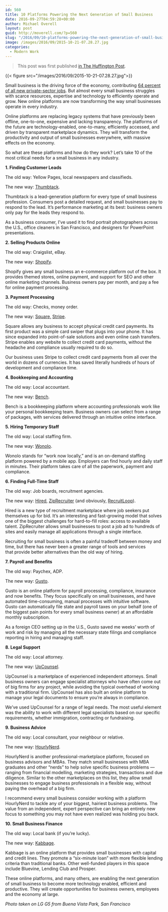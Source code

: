 ```yaml
---
id: 560
title: 10 Platforms Powering the Next Generation of Small Business
date: 2016-09-27T04:59:28+00:00
author: Michael Overell
layout: post
guid: http://moverell.com/?p=560
slug: "/2016/09/10-platforms-powering-the-next-generation-of-small-business/"
image: /images/2016/09/2015-10-21-07.28.27.jpg
categories:
  - Modern Work
---
```

> This post was first published <a href="http://www.huffingtonpost.com/young-entrepreneur-council/10-platforms-powering-the_b_12121738.html" target="_blank">in The Huffington Post</a>.

{{< figure src="/images/2016/09/2015-10-21-07.28.27.jpg">}}

Small business is the driving force of the economy, contributing <a href="https://www.sba.gov/sites/default/files/FAQ_Sept_2012.pdf" data-beacon="{&quot;p&quot;:{&quot;mnid&quot;:&quot;entry_text&quot;,&quot;lnid&quot;:&quot;citation&quot;,&quot;mpid&quot;:2,&quot;plid&quot;:&quot;https://www.sba.gov/sites/default/files/FAQ_Sept_2012.pdf&quot;}}">64 percent of all new private-sector jobs</a>. But almost every small business struggles with scarce resources, expertise and technology to efficiently operate and grow. New online platforms are now transforming the way small businesses operate in every industry.
  </p>

Online platforms are replacing legacy systems that have previously been offline, one-to-one, expensive and lacking transparency. The platforms of the future are technology-enabled, one-to-many, efficiently accessed, and driven by transparent marketplace dynamics. They will transform the productivity and output of small businesses everywhere, with massive effects on the economy.

So what are these platforms and how do they work? Let’s take 10 of the most critical needs for a small business in any industry.

  <p>
    <strong>1. Finding Customer Leads</strong>
  </p>
</div>

<div class="content-list-component mt-paragraph text">
  <p>
    The old way: Yellow Pages, local newspapers and classifieds.
  </p>
</div>

<div class="content-list-component mt-paragraph text">
  <p>
    The new way: <a href="https://www.thumbtack.com/" data-beacon="{&quot;p&quot;:{&quot;mnid&quot;:&quot;entry_text&quot;,&quot;lnid&quot;:&quot;citation&quot;,&quot;mpid&quot;:3,&quot;plid&quot;:&quot;https://www.thumbtack.com/&quot;}}">Thumbtack</a>.
  </p>
</div>

<div class="content-list-component mt-paragraph text">
  <p>
    Thumbtack is a lead-generation platform for every type of small business profession. Consumers post a detailed request, and small businesses pay to respond to the lead. It’s performance marketing at its best: business owners only pay for the leads they respond to.
  </p>
</div>

<div class="content-list-component mt-paragraph text">
  <p>
    As a business consumer, I’ve used it to find portrait photographers across the U.S., office cleaners in San Francisco, and designers for PowerPoint presentations.
  </p>
</div>

<div class="content-list-component mt-paragraph text">
  <p>
    <strong>2. Selling Products Online</strong>
  </p>
</div>

<div class="content-list-component mt-paragraph text">
  <p>
    The old way: Craigslist, eBay.
  </p>
</div>

<div class="content-list-component mt-paragraph text">
  <p>
    The new way: <a href="https://www.shopify.com/" data-beacon="{&quot;p&quot;:{&quot;mnid&quot;:&quot;entry_text&quot;,&quot;lnid&quot;:&quot;citation&quot;,&quot;mpid&quot;:4,&quot;plid&quot;:&quot;https://www.shopify.com/&quot;}}">Shopify</a>.
  </p>
</div>

<div class="content-list-component mt-paragraph text">
  <p>
    Shopify gives any small business an e-commerce platform out of the box. It provides themed stores, online payment, and support for SEO and other online marketing channels. Business owners pay per month, and pay a fee for online payment processing.
  </p>
</div>

<div class="content-list-component mt-paragraph text">
  <p>
    <strong>3. Payment Processing</strong>
  </p>
</div>

<div class="content-list-component mt-paragraph text">
  <p>
    The old way: Checks, money order.
  </p>
</div>

<div class="content-list-component mt-paragraph text">
  <p>
    The new way: <a href="https://squareup.com/" data-beacon="{&quot;p&quot;:{&quot;mnid&quot;:&quot;entry_text&quot;,&quot;lnid&quot;:&quot;citation&quot;,&quot;mpid&quot;:5,&quot;plid&quot;:&quot;https://squareup.com/&quot;}}">Square,</a> <a href="http://stripe.com/" data-beacon="{&quot;p&quot;:{&quot;mnid&quot;:&quot;entry_text&quot;,&quot;lnid&quot;:&quot;citation&quot;,&quot;mpid&quot;:6,&quot;plid&quot;:&quot;http://stripe.com/&quot;}}">Stripe</a>.
  </p>
</div>

<div class="content-list-component mt-paragraph text">
  <p>
    Square allows any business to accept physical credit card payments. Its first product was a simple card swiper that plugs into your phone. It has since expanded into point-of-sale solutions and even online cash transfers. Stripe enables any website to collect credit card payments, without the headache and compliance usually required to do so.
  </p>
</div>

<div class="content-list-component mt-paragraph text">
  <p>
    Our business uses Stripe to collect credit card payments from all over the world in dozens of currencies. It has saved literally hundreds of hours of development and compliance time.
  </p>
</div>

<div class="content-list-component mt-paragraph text">
  <p>
    <strong>4. Bookkeeping and Accounting</strong>
  </p>
</div>

<div class="content-list-component mt-paragraph text">
  <p>
    The old way: Local accountant.
  </p>
</div>

<div class="content-list-component mt-paragraph text">
  <p>
    The new way: <a href="https://bench.co/" data-beacon="{&quot;p&quot;:{&quot;mnid&quot;:&quot;entry_text&quot;,&quot;lnid&quot;:&quot;citation&quot;,&quot;mpid&quot;:7,&quot;plid&quot;:&quot;https://bench.co/&quot;}}">Bench</a>.
  </p>
</div>

<div class="content-list-component mt-paragraph text">
  <p>
    Bench is a bookkeeping platform where accounting professionals work like your personal bookkeeping team. Business owners can select from a range of packages, with services delivered through an intuitive online interface.
  </p>
</div>

<div class="content-list-component mt-paragraph text">
  <p>
    <strong>5. Hiring Temporary Staff</strong>
  </p>
</div>

<div class="content-list-component mt-paragraph text">
  <p>
    The old way: Local staffing firm.
  </p>
</div>

<div class="content-list-component mt-paragraph text">
  <p>
    The new way: <a href="http://www.wonolo.com/" data-beacon="{&quot;p&quot;:{&quot;mnid&quot;:&quot;entry_text&quot;,&quot;lnid&quot;:&quot;citation&quot;,&quot;mpid&quot;:8,&quot;plid&quot;:&quot;http://www.wonolo.com/&quot;}}">Wonolo</a>.
  </p>
</div>

<div class="content-list-component mt-paragraph text">
  <p>
    Wonolo stands for “work now locally,” and is an on-demand staffing platform powered by a mobile app. Employers can find hourly and daily staff in minutes. Their platform takes care of all the paperwork, payment and compliance.
  </p>
</div>

<div class="content-list-component mt-paragraph text">
  <p>
    <strong>6. Finding Full-Time Staff</strong>
  </p>
</div>

<div class="content-list-component mt-paragraph text">
  <p>
    The old way: Job boards, recruitment agencies.
  </p>
</div>

<div class="content-list-component mt-paragraph text">
  <p>
    The new way: <a href="https://hired.com/" data-beacon="{&quot;p&quot;:{&quot;mnid&quot;:&quot;entry_text&quot;,&quot;lnid&quot;:&quot;citation&quot;,&quot;mpid&quot;:9,&quot;plid&quot;:&quot;https://hired.com/&quot;}}">Hired</a>, <a href="https://www.ziprecruiter.com/" data-beacon="{&quot;p&quot;:{&quot;mnid&quot;:&quot;entry_text&quot;,&quot;lnid&quot;:&quot;citation&quot;,&quot;mpid&quot;:10,&quot;plid&quot;:&quot;https://www.ziprecruiter.com/&quot;}}">ZipRecruiter</a> (and obviously, <a href="http://recruitloop.com">RecruitLoop</a>).
  </p>
</div>

<div class="content-list-component mt-paragraph text">
  <p>
    Hired is a new type of recruitment marketplace where job seekers put themselves up for bid. It’s an interesting and fast-growing model that solves one of the biggest challenges for hard-to-fill roles: access to available talent. ZipRecruiter allows small businesses to post a job ad to hundreds of sites and easily manage all applications through a single interface.
  </p>
</div>

<div class="content-list-component mt-paragraph text">
  <p>
    Recruiting for small business is often a painful tradeoff between money and time, but there has never been a greater range of tools and services that provide better alternatives than the old way of hiring.
  </p>
</div>

<div class="content-list-component mt-paragraph text">
  <p>
    <strong>7. Payroll and Benefits</strong>
  </p>
</div>

<div class="content-list-component mt-paragraph text">
  <p>
    The old way: Paychex, ADP.
  </p>
</div>

<div class="content-list-component mt-paragraph text">
  <p>
    The new way: <a href="https://gusto.com/" data-beacon="{&quot;p&quot;:{&quot;mnid&quot;:&quot;entry_text&quot;,&quot;lnid&quot;:&quot;citation&quot;,&quot;mpid&quot;:11,&quot;plid&quot;:&quot;https://gusto.com/&quot;}}">Gusto</a>.
  </p>
</div>

<div class="content-list-component mt-paragraph text">
  <p>
    Gusto is an online platform for payroll processing, compliance, insurance and now benefits. They focus specifically on small businesses, and have automated time-consuming, manual processes with intuitive software. Gusto can automatically file state and payroll taxes on your behalf (one of the biggest pain points for every small business owner) at an affordable monthly subscription.
  </p>
</div>

<div class="content-list-component mt-paragraph text">
  <p>
    As a foreign CEO setting up in the U.S., Gusto saved me weeks’ worth of work and risk by managing all the necessary state filings and compliance reporting in hiring and managing staff.
  </p>
</div>

<div class="content-list-component mt-paragraph text">
  <p>
    <strong>8. Legal Support</strong>
  </p>
</div>

<div class="content-list-component mt-paragraph text">
  <p>
    The old way: Local attorney.
  </p>
</div>

<div class="content-list-component mt-paragraph text">
  <p>
    The new way: <a href="https://www.upcounsel.com/" data-beacon="{&quot;p&quot;:{&quot;mnid&quot;:&quot;entry_text&quot;,&quot;lnid&quot;:&quot;citation&quot;,&quot;mpid&quot;:12,&quot;plid&quot;:&quot;https://www.upcounsel.com/&quot;}}">UpCounsel</a>.
  </p>
</div>

<div class="content-list-component mt-paragraph text">
  <p>
    UpCounsel is a marketplace of experienced independent attorneys. Small business owners can engage specialist attorneys who have often come out of big firms for any project, while avoiding the typical overhead of working with a traditional firm. UpCounsel has also built an online platform to manage your legal documents to ensure you’re always in compliance.
  </p>
</div>

<div class="content-list-component mt-paragraph text">
  <p>
    We’ve used UpCounsel for a range of legal needs. The most useful element was the ability to work with different legal specialists based on our specific requirements, whether immigration, contracting or fundraising.
  </p>
</div>

<div class="content-list-component mt-paragraph text">
  <p>
    <strong>9. Business Advice</strong>
  </p>
</div>

<div class="content-list-component mt-paragraph text">
  <p>
    The old way: Local consultant, your neighbour or relative.
  </p>
</div>

<div class="content-list-component mt-paragraph text">
  <p>
    The new way: <a href="https://hourlynerd.com/" data-beacon="{&quot;p&quot;:{&quot;mnid&quot;:&quot;entry_text&quot;,&quot;lnid&quot;:&quot;citation&quot;,&quot;mpid&quot;:13,&quot;plid&quot;:&quot;https://hourlynerd.com/&quot;}}">HourlyNerd</a>.
  </p>
</div>

<div class="content-list-component mt-paragraph text">
  <p>
    HourlyNerd is another professional-marketplace platform, focused on business advisors and MBAs. They match small businesses with MBA graduates and other “nerds” to help solve specific business problems — ranging from financial modelling, marketing strategies, transactions and due diligence. Similar to the other marketplaces on this list, they allow small businesses to engage business professionals in a flexible way, without paying the overhead of a big firm.
  </p>
</div>

<div class="content-list-component mt-paragraph text">
  <p>
    I recommend every small business consider working with a platform HourlyNerd to tackle any of your biggest, hairiest business problems. The value from an independent, expert perspective can bring an entirely new focus to something you may not have even realized was holding you back.
  </p>
</div>

<div class="content-list-component mt-paragraph text">
  <p>
    <strong>10. Small Business Finance</strong>
  </p>
</div>

<div class="content-list-component mt-paragraph text">
  <p>
    The old way: Local bank (if you’re lucky).
  </p>
</div>

<div class="content-list-component mt-paragraph text">
  <p>
    The new way: <a href="https://www.kabbage.com/" data-beacon="{&quot;p&quot;:{&quot;mnid&quot;:&quot;entry_text&quot;,&quot;lnid&quot;:&quot;citation&quot;,&quot;mpid&quot;:14,&quot;plid&quot;:&quot;https://www.kabbage.com/&quot;}}">Kabbage</a>.
  </p>
</div>

<div class="content-list-component mt-paragraph text">
  <p>
    Kabbage is an online platform that provides small businesses with capital and credit lines. They promote a “six-minute loan” with more flexible lending criteria than traditional banks. Other well-funded players in this space include Bluevine, Lending Club and Prosper.
  </p>
</div>

<div class="content-list-component mt-paragraph text">
  <p>
    These online platforms, and many others, are enabling the next generation of small business to become more technology enabled, efficient and productive. They will create opportunities for business owners, employees and the economy at large.

_Photo taken on LG G5 from Buena Vista Park, San Francisco_
